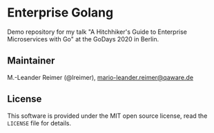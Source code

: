 # Enterprise Golang

Demo repository for my talk "A Hitchhiker's Guide to Enterprise Microservices with Go"
at the GoDays 2020 in Berlin.

## Maintainer

M.-Leander Reimer (@lreimer), <mario-leander.reimer@qaware.de>

## License

This software is provided under the MIT open source license, read the `LICENSE`
file for details.
